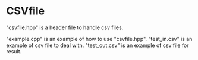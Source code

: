 # CSVfile

"csvfile.hpp" is a header file to handle csv files.

"example.cpp" is an example of how to use "csvfile.hpp".
"test_in.csv" is an example of csv file to deal with.
"test_out.csv" is an example of csv file for result.
